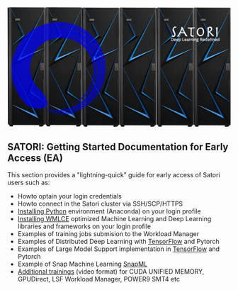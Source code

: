 ![Satori](images/Satori6.png)

## SATORI: Getting Started Documentation for Early Access (EA)
This section provides a "lightning-quick" guide for early access of Satori users such as:
- Howto optain your login credentials
- Howto connect in the Satori cluster via SSH/SCP/HTTPS
- [Installing Python](https://github.com/mit-satori/getting-started/blob/master/satori-ai-frameworks.md) environment (Anaconda) on your login profile
- [Installing WMLCE](https://github.com/mit-satori/getting-started/blob/master/satori-ai-frameworks.md) optimized Machine Learning and Deep Learning libraries and frameworks  on your login profile
- Examples of training jobs submision to the Workload Manager
- Examples of Distributed Deep Learning with [TensorFlow](https://github.com/IBM/powerai/tree/master/examples/tensorflow_large_model_support/v2) and Pytorch
- Examples of Large Model Support implementation in [TensorFlow](https://github.com/IBM/powerai/tree/master/examples/tensorflow_large_model_support/v2) and Pytorch
- Example of Snap Machine Learning [SnapML](https://github.com/IBM/powerai/tree/master/examples/SnapML)
- [Additional trainings](https://github.com/mit-satori/getting-started/blob/master/satori-training.md) (video format) for CUDA UNIFIED MEMORY, GPUDirect, LSF Workload Manager, POWER9 SMT4 etc
